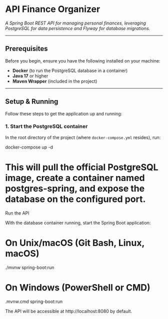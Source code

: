 # API Finance Organizer

_A Spring Boot REST API for managing personal finances, leveraging PostgreSQL for data persistence and Flyway for database migrations._

---

## Prerequisites

Before you begin, ensure you have the following installed on your machine:

- **Docker** (to run the PostgreSQL database in a container)  
- **Java 17** or higher  
- **Maven Wrapper** (included in the project)  

---

## Setup & Running

Follow these steps to get the application up and running:

### 1. Start the PostgreSQL container

In the root directory of the project (where `docker-compose.yml` resides), run:

docker-compose up -d


# This will pull the official PostgreSQL image, create a container named postgres-spring, and expose the database on the configured port.

Run the API

With the database container running, start the Spring Boot application:

# On Unix/macOS (Git Bash, Linux, macOS)
./mvnw spring-boot:run

# On Windows (PowerShell or CMD)
.mvnw.cmd spring-boot:run

The API will be accessible at http://localhost:8080 by default.
